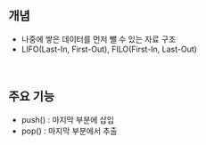 ## 개념

- 나중에 쌓은 데이터를 먼저 뺄 수 있는 자료 구조
- LIFO(Last-In, First-Out), FILO(First-In, Last-Out)

<br>

## 주요 기능

- push() : 마지막 부분에 삽입
- pop() : 마지막 부분에서 추출
